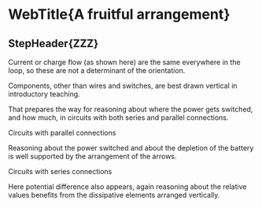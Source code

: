 # WebTitle{A fruitful arrangement}

## StepHeader{ZZZ}

Current or charge flow (as shown here) are the same everywhere in the loop, so these are not a determinant of the orientation.

Components, other than wires and switches, are best drawn vertical in introductory teaching.

That prepares the way for reasoning about where the power gets switched, and how much, in circuits with both series and parallel connections.

Circuits with parallel connections

Reasoning about the power switched and about the depletion of the battery is well supported by the arrangement of the arrows.

Circuits with series connections

Here potential difference also appears, again reasoning about the relative values benefits from the dissipative elements arranged vertically.
